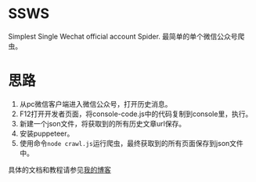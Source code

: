 # SSWS

Simplest Single Wechat official account Spider.
最简单的单个微信公众号爬虫。

# 思路
1. 从pc微信客户端进入微信公众号，打开历史消息。
2. F12打开开发者页面，将console-code.js中的代码复制到console里，执行。
3. 新建一个json文件，将获取到的所有历史文章url保存。
4. 安装puppeteer。
5. 使用命令`node crawl.js`运行爬虫，最终获取到的所有页面保存到json文件中。

具体的文档和教程请参见[我的博客](https://behappy.cc/2020/06/28/the-simplest-single-wechat-official-account-spider/)
